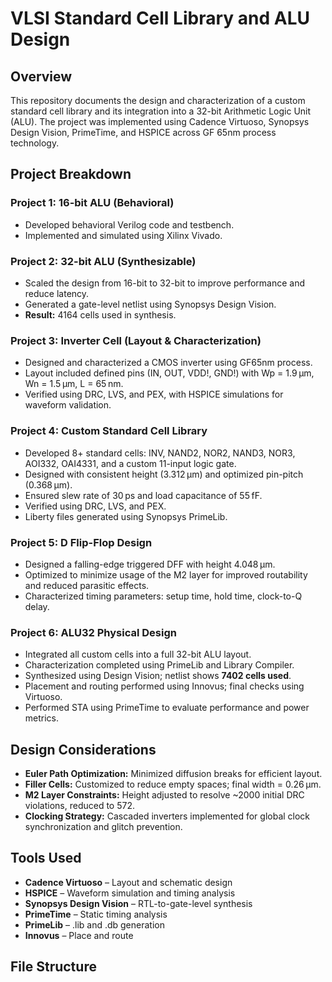 # VLSI Standard Cell Library and ALU Design

## Overview

This repository documents the design and characterization of a custom standard cell library and its integration into a 32-bit Arithmetic Logic Unit (ALU). The project was implemented using Cadence Virtuoso, Synopsys Design Vision, PrimeTime, and HSPICE across GF 65nm process technology.

## Project Breakdown

### Project 1: 16-bit ALU (Behavioral)
- Developed behavioral Verilog code and testbench.
- Implemented and simulated using Xilinx Vivado.

### Project 2: 32-bit ALU (Synthesizable)
- Scaled the design from 16-bit to 32-bit to improve performance and reduce latency.
- Generated a gate-level netlist using Synopsys Design Vision.
- **Result:** 4164 cells used in synthesis.

### Project 3: Inverter Cell (Layout & Characterization)
- Designed and characterized a CMOS inverter using GF65nm process.
- Layout included defined pins (IN, OUT, VDD!, GND!) with Wp = 1.9 µm, Wn = 1.5 µm, L = 65 nm.
- Verified using DRC, LVS, and PEX, with HSPICE simulations for waveform validation.

### Project 4: Custom Standard Cell Library
- Developed 8+ standard cells: INV, NAND2, NOR2, NAND3, NOR3, AOI332, OAI4331, and a custom 11-input logic gate.
- Designed with consistent height (3.312 µm) and optimized pin-pitch (0.368 µm).
- Ensured slew rate of 30 ps and load capacitance of 55 fF.
- Verified using DRC, LVS, and PEX.
- Liberty files generated using Synopsys PrimeLib.

### Project 5: D Flip-Flop Design
- Designed a falling-edge triggered DFF with height 4.048 µm.
- Optimized to minimize usage of the M2 layer for improved routability and reduced parasitic effects.
- Characterized timing parameters: setup time, hold time, clock-to-Q delay.

### Project 6: ALU32 Physical Design
- Integrated all custom cells into a full 32-bit ALU layout.
- Characterization completed using PrimeLib and Library Compiler.
- Synthesized using Design Vision; netlist shows **7402 cells used**.
- Placement and routing performed using Innovus; final checks using Virtuoso.
- Performed STA using PrimeTime to evaluate performance and power metrics.

## Design Considerations
- **Euler Path Optimization:** Minimized diffusion breaks for efficient layout.
- **Filler Cells:** Customized to reduce empty spaces; final width = 0.26 µm.
- **M2 Layer Constraints:** Height adjusted to resolve ~2000 initial DRC violations, reduced to 572.
- **Clocking Strategy:** Cascaded inverters implemented for global clock synchronization and glitch prevention.

## Tools Used
- **Cadence Virtuoso** – Layout and schematic design
- **HSPICE** – Waveform simulation and timing analysis
- **Synopsys Design Vision** – RTL-to-gate-level synthesis
- **PrimeTime** – Static timing analysis
- **PrimeLib** – .lib and .db generation
- **Innovus** – Place and route

## File Structure
